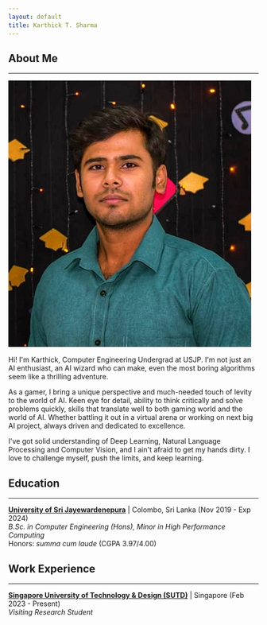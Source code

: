 ```yaml
---
layout: default
title: Karthick T. Sharma
---
```


## About Me

---

 <img class="profile-picture" src="profile.jpeg">

<p>
Hi! I'm Karthick, Computer Engineering Undergrad at USJP. I'm not just an AI enthusiast, an AI wizard who can make, even the most boring algorithms seem like a thrilling adventure.
<p>

<p>
As a gamer, I bring a unique perspective and much-needed touch of levity to the world of AI. Keen eye for detail, ability to think critically and solve problems quickly, skills that translate well to both gaming world and the world of AI. Whether battling it out in a virtual arena or working on next big AI project, always driven and dedicated to excellence.
<p>

<p>
I've got solid understanding of Deep Learning, Natural Language Processing and Computer Vision, and I ain't afraid to get my hands dirty. I love to challenge myself, push the limits, and keep learning.
<p>

## Education

---

**[University of Sri Jayewardenepura](https://eng.sjp.ac.lk/)** | Colombo, Sri Lanka (Nov 2019 - Exp 2024) <br>
_B.Sc. in Computer Engineering (Hons), Minor in High Performance Computing_ <br>
Honors: _summa cum laude_ (CGPA 3.97/4.00)

## Work Experience

---

**[Singapore University of Technology & Design (SUTD)](https://www.sutd.edu.sg/)** | Singapore (Feb 2023 - Present) <br>
_Visiting Research Student_

<!-- ## Research Interest

My research interest includes but are not limited to: <br/>

- Motion Planning of mobile robots
- Convex Optimization
- Robot Control -->

<!-- ## Publications

1. Co-author: Ezzeldin, M. A., **Ali, A. M.**, Mahmoud, J. A., Rabie, S. A., & Ammar, H. H. (2022).
   Impact of Charging on Battery Life and Battery Degradation in Electric Vehicles. In M. Alam,
   R. Pillai, & N. Murugesan (Ed.), Developing Charging Infrastructure and Technologies for Electric
   Vehicles (pp. 96-113). IGI Global. ([Link](https://doi.org/10.4018/978-1-7998-6858-3.ch005)) -->

